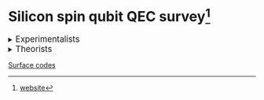 # Silicon spin qubit QEC survey[^1]

[^1]: [website](https://marcosj.github.io/qdot/)

<details><summary><big>Experimentalists</big></summary>

- <details><summary>Seigo Tarucha (RIKEN)</summary>

	&emsp;[arXiv](https://arxiv.org/search/?searchtype=author&query=Seigo+Tarucha&abstracts=show&size=50&order=-submitted_date)
	&emsp;[scholar](https://www.semanticscholar.org/author/S.-Tarucha/4578509?sort=pub-date)
	&emsp;[ORCID](https://orcid.org/0000-0001-7465-0135)

	year | title | DOI | pdf | ppt
	--- | --- | --- | --- | ---
	2023 | Hamiltonian Phase Error in Resonantly Driven CNOT Gate Above the Fault-Tolerant Threshold | [DOI](https://doi.org/10.48550/arXiv.2307.09031) | <a href="https://arxiv.org/pdf/2307.09031" target="_blank">pdf</a>
	2023 | Dynamical nuclear spin polarization in a quantum dot with an EDSR-driven electron spin | [DOI](https://doi.org/10.48550/arXiv.2306.11253) | <a href="https://arxiv.org/pdf/2306.11253" target="_blank">pdf</a>
	2023 | Josephson diode effect derived from short-range coherent coupling | [DOI](https://doi.org/10.1038/s41567-023-02144-x) | <a href="https://arxiv.org/pdf/s41567-023-02144-x" target="_blank">pdf</a>
	2023 | Engineering of anomalous Josephson effect in coherently coupled Josephson junctions | [DOI](https://doi.org/10.48550/arXiv.2305.06596) | <a href="https://arxiv.org/pdf/2305.06596" target="_blank">pdf</a>
	2023 | Phase-dependent Andreev molecules and superconducting gap closing in coherently coupled Josephson junctions | [DOI](https://doi.org/10.48550/arXiv.2303.10540) | <a href="https://arxiv.org/pdf/2303.10540" target="_blank">pdf</a>
	2023 | Phonon-mediated spin dynamics in a two-electron double quantum dot under a phonon temperature gradient | [DOI](https://doi.org/10.48550/arXiv.2303.05700) | <a href="https://arxiv.org/pdf/2303.05700" target="_blank">pdf</a>
	2023 | Optically driven rotation of exciton-polariton condensates | [DOI](https://doi.org/10.1021/acs.nanolett.3c01021) | <a href="https://arxiv.org/pdf/acs.nanolett.3c01021" target="_blank">pdf</a>
	2023 | Spatial noise correlations beyond nearest-neighbor in 28Si/SiGe spin qubits | [DOI](https://doi.org/10.48550/arXiv.2302.11717) | <a href="https://arxiv.org/pdf/2302.11717" target="_blank">pdf</a>
	2022 | Noise robust automatic charge state recognition in quantum dots by machine learning and pre-processing, and visual explanations of the model with Grad-CAM | [DOI](https://doi.org/10.48550/arXiv.2210.15070) | <a href="https://arxiv.org/pdf/2210.15070" target="_blank">pdf</a>
	2023 | Feedback-based active reset of a spin qubit in silicon | [DOI](https://doi.org/10.1038/s41534-023-00719-3) | <a href="https://arxiv.org/pdf/s41534-023-00719-3" target="_blank">pdf</a> | <a href="ppt/s41534-023-00719-3.html" target="_blank">ppt</a>
	2022 | A shuttling-based two-qubit logic gate for linking distant silicon quantum processors | [DOI](https://doi.org/10.1038/s41467-022-33453-z) | <a href="https://arxiv.org/pdf/s41467-022-33453-z" target="_blank">pdf</a> | <a href="ppt/s41467-022-33453-z.html" target="_blank">ppt</a>
	2022 | Bayesian estimation of correlation functions | [DOI](https://doi.org/10.1103/PhysRevResearch.4.043166) | <a href="https://arxiv.org/pdf/PhysRevResearch.4.043166" target="_blank">pdf</a>
	2022 | Quasiparticle trapping at vortices producing Josephson supercurrent enhancement | [DOI](https://doi.org/10.1103/PhysRevLett.128.207001) | <a href="https://arxiv.org/pdf/PhysRevLett.128.207001" target="_blank">pdf</a>
	2022 | Quantum error correction with silicon spin qubits | [DOI](https://doi.org/10.1038/s41586-022-04986-6) | <a href="https://arxiv.org/pdf/s41586-022-04986-6" target="_blank">pdf</a> | <a href="ppt/s41586-022-04986-6.html" target="_blank">ppt</a>
	2022 | Observation of nonlocal Josephson effect on double InAs nanowires | [DOI](https://doi.org/10.1038/s42005-022-00994-0) | <a href="https://arxiv.org/pdf/s42005-022-00994-0" target="_blank">pdf</a>
	2021 | Coexistence of parallel and series current paths in parallel-coupled double quantum dots in nonlinear transport regime | [DOI](https://doi.org/10.35848/1882-0786/ac25c5) | <a href="https://arxiv.org/pdf/1882-0786" target="_blank">pdf</a>
	2022 | Temperature-induced phase transitions in the correlated quantum Hall state of bilayer graphene | [DOI](https://doi.org/10.1103/PhysRevB.105.075427) | <a href="https://arxiv.org/pdf/PhysRevB.105.075427" target="_blank">pdf</a>
	2022 | Fast universal quantum gate above the fault-tolerance threshold in silicon | [DOI](https://doi.org/10.1038/s41586-021-04182-y) | <a href="https://arxiv.org/pdf/s41586-021-04182-y" target="_blank">pdf</a> | <a href="ppt/s41586-021-04182-y.html" target="_blank">ppt</a>
	2021 | Designs for a two-dimensional Si quantum dot array with spin qubit addressa | [DOI](https://doi.org/10.48550/arXiv.2106.11124) | <a href="https://arxiv.org/pdf/2106.11124" target="_blank">pdf</a>
	2022 | Real-time observation of charge-spin cooperative dynamics driven by a nonequilibrium phonon environment | [DOI](https://doi.org/10.1103/PhysRevLett.129.095901) | <a href="https://arxiv.org/pdf/PhysRevLett.129.095901" target="_blank">pdf</a>
	2021 | Real-Time Feedback Control of Charge Sensing for Quantum Dot Qubits | [DOI](https://doi.org/10.1103/PhysRevApplied.15.L031003) | <a href="https://arxiv.org/pdf/PhysRevApplied.15.L031003" target="_blank">pdf</a>
	2021 | Gate voltage dependence of noise distribution in radio-frequency reflectometry in gallium arsenide quantum dots | [DOI](https://doi.org/10.35848/1882-0786/abe41f) | <a href="https://arxiv.org/pdf/1882-0786" target="_blank">pdf</a>
	2021 | Quantum tomography of an entangled three-qubit state in silicon | [DOI](https://doi.org/10.1103/s41565-021-00925-0) | <a href="https://arxiv.org/pdf/s41565-021-00925-0" target="_blank">pdf</a> | <a href="ppt/s41565-021-00925-0.html" target="_blank">ppt</a>
	2020 | Half-Integer Shapiro Steps in a Short Ballistic InAs Nanowire Josephson Junction | [DOI](https://doi.org/10.1103/PhysRevResearch.2.033435) | <a href="https://arxiv.org/pdf/PhysRevResearch.2.033435" target="_blank">pdf</a>
	2020 | Spin orbit field in a physically defined p type MOS silicon double quantum dot | [DOI](https://doi.org/10.48550/arXiv.2003.07079) | <a href="https://arxiv.org/pdf/2003.07079" target="_blank">pdf</a>
	2020 | Coherence of a driven electron spin qubit actively decoupled from quasi-static noise | [DOI](https://doi.org/10.1103/PhysRevX.10.011060) | <a href="https://arxiv.org/pdf/PhysRevX.10.011060" target="_blank">pdf</a>
	2021 | Coherent Beam Splitting of Flying Electrons Driven by a Surface Acoustic Wave | [DOI](https://doi.org/10.1103/PhysRevLett.126.070501) | <a href="https://arxiv.org/pdf/PhysRevLett.126.070501" target="_blank">pdf</a>
	2020 | Radio-frequency detected fast charge sensing in undoped silicon quantum dots | [DOI](https://doi.org/10.1021/acs.nanolett.9b03847) | <a href="https://arxiv.org/pdf/acs.nanolett.9b03847" target="_blank">pdf</a>
	2019 | Charge transport of a spin-orbit-coupled Luttinger liquid | [DOI](https://doi.org/10.1103/PhysRevB.100.195423) | <a href="https://arxiv.org/pdf/PhysRevB.100.195423" target="_blank">pdf</a>
	2020 | Resonantly driven singlet-triplet spin qubit in silicon | [DOI](https://doi.org/10.1103/PhysRevLett.124.117701) | <a href="https://arxiv.org/pdf/PhysRevLett.124.117701" target="_blank">pdf</a>
	2019 | Dominant non-local superconducting proximity effect due to electron-electron interaction in a ballistic double nanowire | [DOI](https://doi.org/10.48550/arXiv.1810.04832) | <a href="https://arxiv.org/pdf/1810.04832" target="_blank">pdf</a>
	2020 | Full counting statistics of spin-flip and spin-conserving charge transitions in Pauli-spin blockade | [DOI](https://doi.org/10.1103/PhysRevResearch.2.033120) | <a href="https://arxiv.org/pdf/PhysRevResearch.2.033120" target="_blank">pdf</a>
	2021 | Spin-valley Hall transport induced by spontaneous symmetry breaking in half-filled zero Landau level of bilayer graphene | [DOI](https://doi.org/10.1103/PhysRevLett.126.016801) | <a href="https://arxiv.org/pdf/PhysRevLett.126.016801" target="_blank">pdf</a>
	2019 | Quantum non-demolition measurement of an electron spin qubit | [DOI](https://doi.org/10.1038/s41565-019-0426-x) | <a href="https://arxiv.org/pdf/s41565-019-0426-x" target="_blank">pdf</a> | <a href="ppt/s41565-019-0426-x.html" target="_blank">ppt</a>
	2019 | Strong Electron-Electron Interactions of a Tomonaga--Luttinger Liquid Observed in InAs Quantum Wires | [DOI](https://doi.org/10.1103/PhysRevB.99.155304) | <a href="https://arxiv.org/pdf/PhysRevB.99.155304" target="_blank">pdf</a>
	2018 | Density-Matrix Simulation of Logical Qubit using 3-qubit Quantum Error Correction Code | [DOI](https://doi.org/10.48550/arXiv.1810.01029) | <a href="https://arxiv.org/pdf/1810.01029" target="_blank">pdf</a> | <a href="ppt/1810.01029.html" target="_blank">ppt</a>
	2019 | Difference in charge and spin dynamics in a quantum dot-lead coupled system | [DOI](https://doi.org/10.1103/PhysRevB.99.085402) | <a href="https://arxiv.org/pdf/PhysRevB.99.085402" target="_blank">pdf</a>
	2019 | Quantum state transfer of angular momentum via single electron photo-excitation from a Zeeman-resolved light hole | [DOI](https://doi.org/10.1103/PhysRevB.99.085203) | <a href="https://arxiv.org/pdf/PhysRevB.99.085203" target="_blank">pdf</a>
	2018 | A quantum-dot spin qubit with coherence limited by charge noise and fidelity higher than 99.9% | [DOI](https://doi.org/10.1038/s41565-017-0014-x) | <a href="https://arxiv.org/pdf/s41565-017-0014-x" target="_blank">pdf</a>
  </details>

- <details><summary>Jason Petta (Princeton)</summary>

	&emsp;[ORCID](https://orcid.org/0000-0002-6416-0789)

	year | title | DOI | pdf | ppt
	--- | --- | --- | --- | ---
	2020 | Gating a Quantum Dot through the Sequential Removal of Single Electrons from a Nanoscale Floating Gate | [DOI](https://doi.org/10.1103/PRXQuantum.4.030309) | <a href="https://arxiv.org/pdf/PRXQuantum.4.030309" target="_blank">pdf</a>
	2020 | Semiconductor spin qubits | [DOI](https://doi.org/10.1103/RevModPhys.95.025003) | <a href="https://arxiv.org/pdf/RevModPhys.95.025003" target="_blank">pdf</a>
	2020 | Optimal Control of a Cavity-Mediated iSWAP Gate between Silicon Spin Qubits | [DOI](https://doi.org/10.1103/PhysRevApplied.18.064082) | <a href="https://arxiv.org/pdf/PhysRevApplied.18.064082" target="_blank">pdf</a>
	2020 | High-Fidelity State Preparation, Quantum Control, and Readout of an Isotopically Enriched Silicon Spin Qubit | [DOI](https://doi.org/10.1103/PhysRevApplied.18.064028) | <a href="https://arxiv.org/pdf/PhysRevApplied.18.064028" target="_blank">pdf</a>
	2020 | Microwave-Frequency Scanning Gate Microscopy of a Si/SiGe Double Quantum Dot | [DOI](https://doi.org/10.1021/acs.nanolett.2c01098) | <a href="https://arxiv.org/pdf/acs.nanolett.2c01098" target="_blank">pdf</a>
	2020 | Two-qubit silicon quantum processor with operation fidelity exceeding 99% | [DOI](https://doi.org/10.1126/sciadv.abn5130) | <a href="https://arxiv.org/pdf/sciadv.abn5130" target="_blank">pdf</a>
	2020 | Cryogen-free scanning gate microscope for the characterization of Si/Si0.7Ge0.3 quantum devices at milli-Kelvin temperatures | [DOI](https://doi.org/10.1063/5.0056648) | <a href="https://arxiv.org/pdf/5.0056648" target="_blank">pdf</a>
	2020 | Nuclear Spin Readout in a Cavity-Coupled Hybrid Quantum Dot-Donor System | [DOI](https://doi.org/10.1103/PRXQuantum.2.020347) | <a href="https://arxiv.org/pdf/PRXQuantum.2.020347" target="_blank">pdf</a>
	2020 | Spin Digitizer for High-Fidelity Readout of a Cavity-Coupled Silicon Triple Quantum Dot | [DOI](https://doi.org/10.1103/PhysRevApplied.15.044052) | <a href="https://arxiv.org/pdf/PhysRevApplied.15.044052" target="_blank">pdf</a>
	2020 | Probing the Variation of the Intervalley Tunnel Coupling in a Silicon Triple Quantum Dot | [DOI](https://doi.org/10.1103/PRXQuantum.2.020309) | <a href="https://arxiv.org/pdf/PRXQuantum.2.020309" target="_blank">pdf</a>
	2020 | Spin shuttling in a silicon double quantum dot | [DOI](https://doi.org/10.1103/PhysRevB.102.195418) | <a href="https://arxiv.org/pdf/PhysRevB.102.195418" target="_blank">pdf</a>
	2020 | Coherent transport of spin by adiabatic passage in quantum dot arrays | [DOI](https://doi.org/10.1103/PhysRevB.102.155404) | <a href="https://arxiv.org/pdf/PhysRevB.102.155404" target="_blank">pdf</a>
	2020 | Hybrid quantum systems with circuit quantum electrodynamics | [DOI](https://doi.org/10.1038/s41567-020-0797-9) | <a href="https://arxiv.org/pdf/s41567-020-0797-9" target="_blank">pdf</a>
	2020 | Superconductor–semiconductor hybrid-circuit quantum electrodynamics | [DOI](https://doi.org/10.1038/s42254-019-0135-2) | <a href="https://arxiv.org/pdf/s42254-019-0135-2" target="_blank">pdf</a>
	2020 | Flopping-mode electric dipole spin resonance | [DOI](https://doi.org/10.1103/PhysRevResearch.2.012006) | <a href="https://arxiv.org/pdf/PhysRevResearch.2.012006" target="_blank">pdf</a>
	2020 | Coherent transfer of quantum information in a silicon double quantum dot using resonant SWAP gates | [DOI](https://doi.org/10.1038/s41534-019-0225-0) | <a href="https://arxiv.org/pdf/s41534-019-0225-0" target="_blank">pdf</a>
	2020 | Computer-automated tuning procedures for semiconductor quantum dot arrays | [DOI](https://doi.org/10.1063/1.5121444) | <a href="https://arxiv.org/pdf/1.5121444" target="_blank">pdf</a>
	2020 | Protocol for a resonantly driven three-qubit Toffoli gate with silicon spin qubits | [DOI](https://doi.org/10.1103/PhysRevB.100.085419) | <a href="https://arxiv.org/pdf/PhysRevB.100.085419" target="_blank">pdf</a>
	2020 | Site-Selective Quantum Control in an Isotopically Enriched Si28/Si0.7Ge0.3 Quadruple Quantum Dot | [DOI](https://doi.org/10.1103/PhysRevApplied.11.061006) | <a href="https://arxiv.org/pdf/PhysRevApplied.11.061006" target="_blank">pdf</a>
	2020 | Shuttling a single charge across a one-dimensional array of silicon quantum dots | [DOI](https://doi.org/10.1038/s41467-019-08970-z) | <a href="https://arxiv.org/pdf/s41467-019-08970-z" target="_blank">pdf</a>
  </details>

- <details><summary>Lieven Vandersypen (Delft)</summary>

	&emsp;[ORCID](https://orcid.org/0000-0003-4346-7877)

	year | title | DOI | pdf | ppt
	--- | --- | --- | --- | ---
	2020 | Shuttling an Electron Spin through a Silicon Quantum Dot Array | [DOI](https://doi.org/10.1103/PRXQuantum.4.030303) | <a href="https://arxiv.org/pdf/PRXQuantum.4.030303" target="_blank">pdf</a>
	2020 | Nonlinear Response and Crosstalk of Electrically Driven Silicon Spin Qubits | [DOI](https://doi.org/10.1103/PhysRevApplied.19.044078) | <a href="https://arxiv.org/pdf/PhysRevApplied.19.044078" target="_blank">pdf</a>
	2020 | Author Correction: Reducing charge noise in quantum dots by using thin silicon quantum wells | [DOI](https://doi.org/10.1038/s41467-023-37548-z) | <a href="https://arxiv.org/pdf/s41467-023-37548-z" target="_blank">pdf</a>
	2020 | Probing the Jaynes-Cummings Ladder with Spin Circuit Quantum Electrodynamics | [DOI](https://doi.org/10.1103/PhysRevLett.130.137001) | <a href="https://arxiv.org/pdf/PhysRevLett.130.137001" target="_blank">pdf</a>
	2020 | Reducing charge noise in quantum dots by using thin silicon quantum wells | [DOI](https://doi.org/10.1038/s41467-023-36951-w) | <a href="https://arxiv.org/pdf/s41467-023-36951-w" target="_blank">pdf</a>
	2020 | Design and integration of single-qubit rotations and two-qubit gates in silicon above one Kelvin | [DOI](https://doi.org/10.1038/s43246-022-00304-9) | <a href="https://arxiv.org/pdf/s43246-022-00304-9" target="_blank">pdf</a>
	2020 | Long-range electron-electron interactions in quantum dot systems and applications in quantum chemistry | [DOI](https://doi.org/10.1103/PhysRevResearch.4.033043) | <a href="https://arxiv.org/pdf/PhysRevResearch.4.033043" target="_blank">pdf</a>
	2020 | Coherent Spin-Spin Coupling Mediated by Virtual Microwave Photons | [DOI](https://doi.org/10.1103/PhysRevX.12.021026) | <a href="https://arxiv.org/pdf/PhysRevX.12.021026" target="_blank">pdf</a>
	2020 | Quantum logic with spin qubits crossing the surface code threshold | [DOI](https://doi.org/10.1038/s41586-021-04273-w) | <a href="https://arxiv.org/pdf/s41586-021-04273-w" target="_blank">pdf</a>
	2020 | Quantum-coherent nanoscience | [DOI](https://doi.org/10.1038/s41565-021-00994-1) | <a href="https://arxiv.org/pdf/s41565-021-00994-1" target="_blank">pdf</a>
	2020 | Quantum Simulation of Antiferromagnetic Heisenberg Chain with Gate-Defined Quantum Dots | [DOI](https://doi.org/10.1103/PhysRevX.11.041025) | <a href="https://arxiv.org/pdf/PhysRevX.11.041025" target="_blank">pdf</a>
	2020 | Radio-Frequency Reflectometry in Silicon-Based Quantum Dots | [DOI](https://doi.org/10.1103/PhysRevApplied.16.014057) | <a href="https://arxiv.org/pdf/PhysRevApplied.16.014057" target="_blank">pdf</a>
	2020 | Low percolation density and charge noise with holes in germanium | [DOI](https://doi.org/10.1088/2633-4356/abcd82) | <a href="https://arxiv.org/pdf/2633-4356" target="_blank">pdf</a>
	2020 | Electron cascade for distant spin readout | [DOI](https://doi.org/10.1038/s41467-020-20388-6) | <a href="https://arxiv.org/pdf/s41467-020-20388-6" target="_blank">pdf</a>
	2020 | On-Chip Microwave Filters for High-Impedance Resonators with Gate-Defined Quantum Dots | [DOI](https://doi.org/10.1103/PhysRevApplied.14.034025) | <a href="https://arxiv.org/pdf/PhysRevApplied.14.034025" target="_blank">pdf</a>
	2020 | Efficient Orthogonal Control of Tunnel Couplings in a Quantum Dot Array | [DOI](https://doi.org/10.1103/PhysRevApplied.13.054018) | <a href="https://arxiv.org/pdf/PhysRevApplied.13.054018" target="_blank">pdf</a>
	2020 | Universal quantum logic in hot silicon qubits | [DOI](https://doi.org/10.1038/s41586-020-2170-7) | <a href="https://arxiv.org/pdf/s41586-020-2170-7" target="_blank">pdf</a>
	2020 | Ab initio exact diagonalization simulation of the Nagaoka transition in quantum dots | [DOI](https://doi.org/10.1103/PhysRevB.100.155133) | <a href="https://arxiv.org/pdf/PhysRevB.100.155133" target="_blank">pdf</a>
	2020 | A new class of efficient randomized benchmarking protocols | [DOI](https://doi.org/10.1038/s41534-019-0182-7) | <a href="https://arxiv.org/pdf/s41534-019-0182-7" target="_blank">pdf</a>
	2020 | Rapid gate-based spin read-out in silicon using an on-chip resonator | [DOI](https://doi.org/10.1038/s41565-019-0488-9) | <a href="https://arxiv.org/pdf/s41565-019-0488-9" target="_blank">pdf</a>
  </details>

- <details><summary>Menno Veldhorst (Delft)</summary>

	&emsp;[scholar](https://scholar.google.com/citations?user=jTPeVAEAAAAJ)
	&emsp;[ORCID](https://orcid.org/0000-0001-9730-3523)

	year | title | DOI | pdf | ppt
	--- | --- | --- | --- | ---
	2020 | title | [DOI](url) | <a href="https://arxiv.org/pdf/doi" target="_blank">pdf</a>
  </details>

- <details><summary>Andrew Dzurak (UNSW, Diraq)</summary>

	&emsp;[ORCID](https://orcid.org/0000-0003-1389-5096)

	year | title | DOI | pdf | ppt
	--- | --- | --- | --- | ---
	2020 | Accessing the full capabilities of filter functions: Tool for detailed noise and quantum control susceptibility analysis | [DOI](https://doi.org/10.1103/PhysRevA.108.012426) | <a href="https://arxiv.org/pdf/PhysRevA.108.012426" target="_blank">pdf</a>
	2020 | Combining n-MOS Charge Sensing with p-MOS Silicon Hole Double Quantum Dots in a CMOS platform | [DOI](https://doi.org/10.1021/acs.nanolett.2c04417) | <a href="https://arxiv.org/pdf/acs.nanolett.2c04417" target="_blank">pdf</a>
	2020 | Implementation of an advanced dressing protocol for global qubit control in silicon | [DOI](https://doi.org/10.1063/5.0096467) | <a href="https://arxiv.org/pdf/5.0096467" target="_blank">pdf</a>
	2020 | Materials for Silicon Quantum Dots and their Impact on Electron Spin Qubits | [DOI](https://doi.org/10.1002/adfm.202105488) | <a href="https://arxiv.org/pdf/adfm.202105488" target="_blank">pdf</a>
	2020 | Scaling silicon-based quantum computing using CMOS technology | [DOI](https://doi.org/10.1038/s41928-021-00681-y) | <a href="https://arxiv.org/pdf/s41928-021-00681-y" target="_blank">pdf</a>
	2020 | Pulse engineering of a global field for robust and universal quantum computation | [DOI](https://doi.org/10.1103/PhysRevA.104.062415) | <a href="https://arxiv.org/pdf/PhysRevA.104.062415" target="_blank">pdf</a>
	2020 | Quantum computation protocol for dressed spins in a global field | [DOI](https://doi.org/10.1103/PhysRevB.104.235411) | <a href="https://arxiv.org/pdf/PhysRevB.104.235411" target="_blank">pdf</a>
	2020 | Single-electron spin resonance in a nanoelectronic device using a global field | [DOI](https://doi.org/10.1126/sciadv.abg9158) | <a href="https://arxiv.org/pdf/sciadv.abg9158" target="_blank">pdf</a>
	2020 | A High-Sensitivity Charge Sensor for Silicon Qubits above 1 K | [DOI](https://doi.org/10.1021/acs.nanolett.1c01003) | <a href="https://arxiv.org/pdf/acs.nanolett.1c01003" target="_blank">pdf</a>
	2020 | Conditional quantum operation of two exchange-coupled single-donor spin qubits in a MOS-compatible silicon device | [DOI](https://doi.org/10.1038/s41467-020-20424-5) | <a href="https://arxiv.org/pdf/s41467-020-20424-5" target="_blank">pdf</a>
	2020 | Controllable freezing of the nuclear spin bath in a single-atom spin qubit | [DOI](https://doi.org/10.1126/sciadv.aba3442) | <a href="https://arxiv.org/pdf/sciadv.aba3442" target="_blank">pdf</a>
	2020 | Waiting time distributions in a two-level fluctuator coupled to a superconducting charge detector | [DOI](https://doi.org/10.1103/PhysRevResearch.1.033163) | <a href="https://arxiv.org/pdf/PhysRevResearch.1.033163" target="_blank">pdf</a>
	2020 | Silicon integration for quantum sensing | [DOI](https://doi.org/10.1038/s41928-019-0278-2) | <a href="https://arxiv.org/pdf/s41928-019-0278-2" target="_blank">pdf</a>
	2020 | Fidelity benchmarks for two-qubit gates in silicon | [DOI](https://doi.org/10.1038/s41586-019-1197-0) | <a href="https://arxiv.org/pdf/s41586-019-1197-0" target="_blank">pdf</a>
	2020 | Gate-based single-shot readout of spins in silicon | [DOI](https://doi.org/10.1038/s41565-019-0400-7) | <a href="https://arxiv.org/pdf/s41565-019-0400-7" target="_blank">pdf</a>
	2020 | Geometric formalism for constructing arbitrary single-qubit dynamically corrected gates | [DOI](https://doi.org/10.1103/physreva.99.052321) | <a href="https://arxiv.org/pdf/physreva.99.052321" target="_blank">pdf</a>
	2020 | Electron spin relaxation of single phosphorus donors in metal-oxide-semiconductor nanoscale devices | [DOI](https://doi.org/10.1103/physrevb.99.205306) | <a href="https://arxiv.org/pdf/physrevb.99.205306" target="_blank">pdf</a>
	2020 | Controlling Spin-Orbit Interactions in Silicon Quantum Dots Using Magnetic Field Direction | [DOI](https://doi.org/10.1103/physrevx.9.021028) | <a href="https://arxiv.org/pdf/physrevx.9.021028" target="_blank">pdf</a>
	2020 | Silicon qubit fidelities approaching incoherent noise limits via pulse engineering | [DOI](https://doi.org/10.1038/s41928-019-0234-1) | <a href="https://arxiv.org/pdf/s41928-019-0234-1" target="_blank">pdf</a>
	2020 | High-fidelity and robust two-qubit gates for quantum-dot spin qubits in silicon | [DOI](https://doi.org/10.1103/physreva.99.042310) | <a href="https://arxiv.org/pdf/physreva.99.042310" target="_blank">pdf</a>
  </details>

- <details><summary>Andrea Morello (UNSW)</summary>

	&emsp;[ORCID](https://orcid.org/0000-0001-7445-699X)

	year | title | DOI | pdf | ppt
	--- | --- | --- | --- | ---
	2020 | Deterministic Shallow Dopant Implantation in Silicon with Detection Confidence Upper-Bound to 99.85% by Ion–Solid Interactions | [DOI](https://doi.org/10.1002/adma.202103235) | <a href="https://arxiv.org/pdf/adma.202103235" target="_blank">pdf</a>
	2020 | Precision tomography of a three-qubit donor quantum processor in silicon | [DOI](https://doi.org/10.1038/s41586-021-04292-7) | <a href="https://arxiv.org/pdf/s41586-021-04292-7" target="_blank">pdf</a>
	2020 | Measuring out-of-time-ordered correlation functions without reversing time evolution | [DOI](https://doi.org/10.1103/physreva.106.042429) | <a href="https://arxiv.org/pdf/physreva.106.042429" target="_blank">pdf</a>
	2020 | Near-Surface Electrical Characterization of Silicon Electronic Devices Using Focused keV-Range Ions | [DOI](https://doi.org/10.1103/physrevapplied.18.034037) | <a href="https://arxiv.org/pdf/physrevapplied.18.034037" target="_blank">pdf</a>
	2020 | Coherent spin qubit transport in silicon | [DOI](https://doi.org/10.1038/s41467-021-24371-7) | <a href="https://arxiv.org/pdf/s41467-021-24371-7" target="_blank">pdf</a>
	2020 | Exchange Coupling in a Linear Chain of Three Quantum-Dot Spin Qubits in Silicon | [DOI](https://doi.org/10.1021/acs.nanolett.0c04771) | <a href="https://arxiv.org/pdf/acs.nanolett.0c04771" target="_blank">pdf</a>
	2020 | Fast Coherent Control of a Nitrogen-Vacancy-Center Spin Ensemble Using a Dielectric Resonator at Cryogenic Temperatures | [DOI](https://doi.org/10.1103/physrevapplied.16.044051) | <a href="https://arxiv.org/pdf/physrevapplied.16.044051" target="_blank">pdf</a>
	2020 | Engineering local strain for single-atom nuclear acoustic resonance in silicon | [DOI](https://doi.org/10.1063/5.0069305) | <a href="https://arxiv.org/pdf/5.0069305" target="_blank">pdf</a>
	2020 | An ultra-stable 1.5 T permanent magnet assembly for qubit experiments at cryogenic temperatures | [DOI](https://doi.org/10.1063/5.0055318) | <a href="https://arxiv.org/pdf/5.0055318" target="_blank">pdf</a>
	2020 | Full configuration interaction simulations of exchange-coupled donors in silicon using multi-valley effective mass theory | [DOI](https://doi.org/10.1088/1367-2630/ac0abf) | <a href="https://arxiv.org/pdf/1367-2630" target="_blank">pdf</a>
	2020 | Semiconductor qubits in practice | [DOI](https://doi.org/10.1038/s42254-021-00283-9) | <a href="https://arxiv.org/pdf/s42254-021-00283-9" target="_blank">pdf</a>
	2020 | Pauli Blockade in Silicon Quantum Dots with Spin-Orbit Control | [DOI](https://doi.org/10.1103/prxquantum.2.010303) | <a href="https://arxiv.org/pdf/prxquantum.2.010303" target="_blank">pdf</a>
	2020 | A silicon quantum-dot-coupled nuclear spin qubit | [DOI](https://doi.org/10.1038/s41565-019-0587-7) | <a href="https://arxiv.org/pdf/s41565-019-0587-7" target="_blank">pdf</a>
	2020 | Coherent electrical control of a single high-spin nucleus in silicon | [DOI](https://doi.org/10.1038/s41586-020-2057-7) | <a href="https://arxiv.org/pdf/s41586-020-2057-7" target="_blank">pdf</a>
	2020 | Coherent spin control of s-, p-, d- and f-electrons in a silicon quantum dot | [DOI](https://doi.org/10.1038/s41467-019-14053-w) | <a href="https://arxiv.org/pdf/s41467-019-14053-w" target="_blank">pdf</a>
	2020 | Donor Spins in Silicon for Quantum Technologies | [DOI](https://doi.org/10.1002/qute.202000005) | <a href="https://arxiv.org/pdf/qute.202000005" target="_blank">pdf</a>
	2020 | Spin thermometry and spin relaxation of optically detected Cr3+ ions in ruby Al2O3 | [DOI](https://doi.org/10.1103/physrevb.102.104114) | <a href="https://arxiv.org/pdf/physrevb.102.104114" target="_blank">pdf</a>
	2020 | Operation of a silicon quantum processor unit cell above one kelvin | [DOI](https://doi.org/10.1038/s41586-020-2171-6) | <a href="https://arxiv.org/pdf/s41586-020-2171-6" target="_blank">pdf</a>
	2020 | Scalable quantum computing with ion-implanted dopant atoms in Silicon | [DOI](https://doi.org/10.1109/iedm.2018.8614498) | <a href="https://arxiv.org/pdf/iedm.2018.8614498" target="_blank">pdf</a>
	2020 | Single-spin qubits in isotopically enriched silicon at low magnetic field | [DOI](https://doi.org/10.1038/s41467-019-13416-7) | <a href="https://arxiv.org/pdf/s41467-019-13416-7" target="_blank">pdf</a>
  </details>

- <details><summary>Michelle Simmons (UNSW, Silicon QC)</summary>

	&emsp;[ORCID](https://orcid.org/0000-0002-6422-5888)

	year | title | DOI | pdf | ppt
	--- | --- | --- | --- | ---
	2020 | A solid-state quantum microscope for wavefunction control of an atom-based quantum dot device in silicon | [DOI](https://doi.org/10.1038/s41928-023-00979-z) | <a href="https://arxiv.org/pdf/s41928-023-00979-z" target="_blank">pdf</a>
	2020 | Hyperfine-mediated spin relaxation in donor-atom qubits in silicon | [DOI](https://doi.org/10.1103/physrevresearch.5.023043) | <a href="https://arxiv.org/pdf/physrevresearch.5.023043" target="_blank">pdf</a>
	2020 | The Use of Exchange Coupled Atom Qubits as Atomic‐Scale Magnetic Field Sensors | [DOI](https://doi.org/10.1002/adma.202201625) | <a href="https://arxiv.org/pdf/adma.202201625" target="_blank">pdf</a>
	2020 | Single-Shot Readout of Multiple Donor Electron Spins with a Gate-Based Sensor | [DOI](https://doi.org/10.1103/prxquantum.4.010319) | <a href="https://arxiv.org/pdf/prxquantum.4.010319" target="_blank">pdf</a>
	2020 | Ramped measurement technique for robust high-fidelity spin qubit readout | [DOI](https://doi.org/10.1126/sciadv.abq0455) | <a href="https://arxiv.org/pdf/sciadv.abq0455" target="_blank">pdf</a>
	2020 | Engineering topological states in atom-based semiconductor quantum dots | [DOI](https://doi.org/10.1038/s41586-022-04706-0) | <a href="https://arxiv.org/pdf/s41586-022-04706-0" target="_blank">pdf</a>
	2020 | Coherent control of a donor-molecule electron spin qubit in silicon | [DOI](https://doi.org/10.1038/s41467-021-23662-3) | <a href="https://arxiv.org/pdf/s41467-021-23662-3" target="_blank">pdf</a>
	2020 | Engineering long spin coherence times of spin–orbit qubits in silicon | [DOI](https://doi.org/10.1038/s41563-020-0743-3) | <a href="https://arxiv.org/pdf/s41563-020-0743-3" target="_blank">pdf</a>
	2020 | Valley interference and spin exchange at the atomic scale in silicon | [DOI](https://doi.org/10.1038/s41467-020-19835-1) | <a href="https://arxiv.org/pdf/s41467-020-19835-1" target="_blank">pdf</a>
	2020 | Exploiting a Single‐Crystal Environment to Minimize the Charge Noise on Qubits in Silicon | [DOI](https://doi.org/10.1002/adma.202003361) | <a href="https://arxiv.org/pdf/adma.202003361" target="_blank">pdf</a>
	2020 | Single-Shot Spin Readout in Semiconductors Near the Shot-Noise Sensitivity Limit | [DOI](https://doi.org/10.1103/physrevx.9.041003) | <a href="https://arxiv.org/pdf/physrevx.9.041003" target="_blank">pdf</a>
	2020 | A two-qubit gate between phosphorus donor electrons in silicon | [DOI](https://doi.org/10.1038/s41586-019-1381-2) | <a href="https://arxiv.org/pdf/s41586-019-1381-2" target="_blank">pdf</a>
	2020 | Benchmarking high fidelity single-shot readout of semiconductor qubits | [DOI](https://doi.org/10.1088/1367-2630/ab242c) | <a href="https://arxiv.org/pdf/1367-2630" target="_blank">pdf</a>
	2020 | Spin read-out in atomic qubits in an all-epitaxial three-dimensional transistor | [DOI](https://doi.org/10.1038/s41565-018-0338-1) | <a href="https://arxiv.org/pdf/s41565-018-0338-1" target="_blank">pdf</a>
  </details>

- <details><summary>John Morton (UCL, Quantum Motion)</summary>

	&emsp;[ORCID](https://orcid.org/0000-0002-0891-1111)

	year | title | DOI | pdf | ppt
	--- | --- | --- | --- | ---
	2020 | Probing spin dynamics of ultra-thin van der Waals magnets via photon-magnon coupling | [DOI](https://doi.org/10.1038/s41467-023-38322-x) | <a href="https://arxiv.org/pdf/s41467-023-38322-x" target="_blank">pdf</a>
	2020 | Functional basis of electron transport within photosynthetic complex I | [DOI](https://doi.org/10.1038/s41467-021-25527-1) | <a href="https://arxiv.org/pdf/s41467-021-25527-1" target="_blank">pdf</a>
	2020 | Using Deep Learning to Understand and Mitigate the Qubit Noise Environment | [DOI](https://doi.org/10.1103/prxquantum.2.010316) | <a href="https://arxiv.org/pdf/prxquantum.2.010316" target="_blank">pdf</a>
	2020 | Quantum registers hit the right wavelength | [DOI](https://doi.org/10.1038/s41563-020-00808-0) | <a href="https://arxiv.org/pdf/s41563-020-00808-0" target="_blank">pdf</a>
	2020 | Spin-enhanced nanodiamond biosensing for ultrasensitive diagnostics | [DOI](https://doi.org/10.1038/s41586-020-2917-1) | <a href="https://arxiv.org/pdf/s41586-020-2917-1" target="_blank">pdf</a>
	2020 | Radiative cooling of a spin ensemble | [DOI](https://doi.org/10.1038/s41567-020-0872-2) | <a href="https://arxiv.org/pdf/s41567-020-0872-2" target="_blank">pdf</a>
	2020 | Electron spin resonance spectroscopy with femtoliter detection volume | [DOI](https://doi.org/10.1063/5.0004322) | <a href="https://arxiv.org/pdf/5.0004322" target="_blank">pdf</a>
  </details>

- <details><summary>Thaddeus Ladd (HRL team)</summary>

	&emsp;[ORCID](https://orcid.org/0000-0002-0373-0717)

	year | title | DOI | pdf | ppt
	--- | --- | --- | --- | ---
	2020 | title | [DOI](url) | <a href="https://arxiv.org/pdf/doi" target="_blank">pdf</a>
  </details>

- <details><summary>Jim Harrington (HRL team)</summary>

	&emsp;[ORCID](https://orcid.org/0000-0001-8125-7251)

	year | title | DOI | pdf | ppt
	--- | --- | --- | --- | ---
	2020 | title | [DOI](url) | <a href="https://arxiv.org/pdf/doi" target="_blank">pdf</a>
  </details>

- <details><summary>Cody Jones (HRL team)</summary>

	&emsp;[scholar](https://scholar.google.com/citations?user=jTPeVAEAAAAJ)

	year | title | DOI | pdf | ppt
	--- | --- | --- | --- | ---
	2020 | title | [DOI](url) | <a href="https://arxiv.org/pdf/doi" target="_blank">pdf</a>
  </details>

- <details><summary>Intel team</summary>

	Jim Clarke, Anne Matsuura, T. F. Watson, L. Lampert, H. C. George, R. Pillarisetty, S. A. Bojarski, P. Amin, E. M. Henry, R. Kotlyar, D. J. Michalak, B. K. Mueller, S. Neyens, J. Roberts, O. K. Zietz)

	year | title | DOI | pdf | ppt
	--- | --- | --- | --- | ---
	2020 | title | [DOI](url) | <a href="https://arxiv.org/pdf/doi" target="_blank">pdf</a>
  </details>

- <details><summary>Mark Eriksson (Wisconsin)</summary>

	&emsp;[scholar](https://scholar.google.com/citations?user=laMrb-wAAAAJ)
	&emsp;[ORCID](https://orcid.org/0000-0002-3130-9735)

	year | title | DOI | pdf | ppt
	--- | --- | --- | --- | ---
	2020 | Latched readout for the quantum dot hybrid qubit | [DOI](https://doi.org/10.1063/5.0130865) | <a href="https://arxiv.org/pdf/5.0130865" target="_blank">pdf</a>
	2020 | How Valley-Orbit States in Silicon Quantum Dots Probe Quantum Well Interfaces | [DOI](https://doi.org/10.1103/physrevlett.128.146802) | <a href="https://arxiv.org/pdf/physrevlett.128.146802" target="_blank">pdf</a>
	2020 | 3D integration and measurement of a semiconductor double quantum dot with a high-impedance TiN resonator | [DOI](https://doi.org/10.1038/s41534-021-00469-0) | <a href="https://arxiv.org/pdf/s41534-021-00469-0" target="_blank">pdf</a>
	2020 | A simple numerical method for evaluating heat dissipation from curved wires with periodic applied heating | [DOI](https://doi.org/10.1063/5.0059648) | <a href="https://arxiv.org/pdf/5.0059648" target="_blank">pdf</a>
	2020 | Coherent Control and Spectroscopy of a Semiconductor Quantum Dot Wigner Molecule | [DOI](https://doi.org/10.1103/physrevlett.127.127701) | <a href="https://arxiv.org/pdf/physrevlett.127.127701" target="_blank">pdf</a>
	2020 | Magnetic-Gradient-Free Two-Axis Control of a Valley Spin Qubit in SixGe1−x | [DOI](https://doi.org/10.1103/physrevapplied.16.024029) | <a href="https://arxiv.org/pdf/physrevapplied.16.024029" target="_blank">pdf</a>
	2020 | Radio-Frequency Reflectometry in Silicon-Based Quantum Dots | [DOI](https://doi.org/10.1103/physrevapplied.16.014057) | <a href="https://arxiv.org/pdf/physrevapplied.16.014057" target="_blank">pdf</a>
	2020 | Ray-Based Framework for State Identification in Quantum Dot Devices | [DOI](https://doi.org/10.1103/prxquantum.2.020335) | <a href="https://arxiv.org/pdf/prxquantum.2.020335" target="_blank">pdf</a>
	2020 | Progress toward a capacitively mediated CNOT between two charge qubits in Si/SiGe | [DOI](https://doi.org/10.1038/s41534-020-00314-w) | <a href="https://arxiv.org/pdf/s41534-020-00314-w" target="_blank">pdf</a>
	2020 | Fabrication process and failure analysis for robust quantum dots in silicon | [DOI](https://doi.org/10.1088/1361-6528/abb559) | <a href="https://arxiv.org/pdf/1361-6528" target="_blank">pdf</a>
	2020 | Microwave engineering for semiconductor quantum dots in a cQED architecture | [DOI](https://doi.org/10.1063/5.0016248) | <a href="https://arxiv.org/pdf/5.0016248" target="_blank">pdf</a>
	2020 | Three-omega thermal-conductivity measurements with curved heater geometries | [DOI](https://doi.org/10.1063/5.0011627) | <a href="https://arxiv.org/pdf/5.0011627" target="_blank">pdf</a>
	2020 | Spatial noise correlations in a Si/SiGe two-qubit device from Bell state coherences | [DOI](https://doi.org/10.1103/physrevb.101.235133) | <a href="https://arxiv.org/pdf/physrevb.101.235133" target="_blank">pdf</a>
	2020 | The effect of external electric fields on silicon with superconducting gallium nano-precipitates | [DOI](https://doi.org/10.1063/5.0002460) | <a href="https://arxiv.org/pdf/5.0002460" target="_blank">pdf</a>
	2020 | Repetitive Quantum Nondemolition Measurement and Soft Decoding of a Silicon Spin Qubit | [DOI](https://doi.org/10.1103/physrevx.10.021006) | <a href="https://arxiv.org/pdf/physrevx.10.021006" target="_blank">pdf</a>
	2020 | Autotuning of Double-Dot Devices In Situ with Machine Learning | [DOI](https://doi.org/10.1103/physrevapplied.13.034075) | <a href="https://arxiv.org/pdf/physrevapplied.13.034075" target="_blank">pdf</a>
	2020 | Majorana bound states in nanowire-superconductor hybrid systems in periodic magnetic fields | [DOI](https://doi.org/10.1103/physrevb.101.125414) | <a href="https://arxiv.org/pdf/physrevb.101.125414" target="_blank">pdf</a>
  </details>

</details>

<details><summary><big>Theorists</big></summary>

- <details><summary>David DiVincenzo (Aachen)</summary>

	&emsp;[ORCID](https://orcid.org/0000-0003-4332-645X)

	year | title | DOI | pdf | ppt
	--- | --- | --- | --- | ---
	2020 | Consistent Quantization of Nearly Singular Superconducting Circuits | [DOI](https://doi.org/10.1103/physrevx.13.021017) | <a href="https://arxiv.org/pdf/physrevx.13.021017" target="_blank">pdf</a>
	2020 | Transmon platform for quantum computing challenged by chaotic fluctuations | [DOI](https://doi.org/10.1038/s41467-022-29940-y) | <a href="https://arxiv.org/pdf/s41467-022-29940-y" target="_blank">pdf</a>
	2020 | Circuit quantization with time-dependent magnetic fields for realistic geometries | [DOI](https://doi.org/10.1038/s41534-022-00539-x) | <a href="https://arxiv.org/pdf/s41534-022-00539-x" target="_blank">pdf</a>
	2020 | Blind three-qubit exact Grover search on a nitrogen-vacancy-center platform | [DOI](https://doi.org/10.1103/physreva.104.062422) | <a href="https://arxiv.org/pdf/physreva.104.062422" target="_blank">pdf</a>
	2020 | Blind oracular quantum computation | [DOI](https://doi.org/10.1088/2058-9565/ac13c8) | <a href="https://arxiv.org/pdf/2058-9565" target="_blank">pdf</a>
	2020 | Hardware-Encoding Grid States in a Nonreciprocal Superconducting Circuit | [DOI](https://doi.org/10.1103/physrevx.11.011032) | <a href="https://arxiv.org/pdf/physrevx.11.011032" target="_blank">pdf</a>
	2020 | What is measured when a qubit measurement is performed on a multiqubit chip | [DOI](https://doi.org/10.1103/physreva.102.032623) | <a href="https://arxiv.org/pdf/physreva.102.032623" target="_blank">pdf</a>
	2020 | Simple Impedance Response Formulas for the Dispersive Interaction Rates in the Effective Hamiltonians of Low Anharmonicity Superconducting Qubits | [DOI](https://doi.org/10.1109/tmtt.2019.2893639) | <a href="https://arxiv.org/pdf/tmtt.2019.2893639" target="_blank">pdf</a>
  </details>

- <details><summary>Daniel Loss (IBM Zurich, RIKEN)</summary>

	&emsp;[ORCID](https://orcid.org/0000-0001-5176-3073)

	year | title | DOI | pdf | ppt
	--- | --- | --- | --- | ---
	2020 | RKKY interaction at helical edges of topological superconductors | [DOI](https://doi.org/10.1103/physrevb.107.115421) | <a href="https://arxiv.org/pdf/physrevb.107.115421" target="_blank">pdf</a>
	2020 | Magnons, magnon bound pairs, and their hybrid spin-multipolar topology | [DOI](https://doi.org/10.1103/physrevb.107.064429) | <a href="https://arxiv.org/pdf/physrevb.107.064429" target="_blank">pdf</a>
	2020 | Planar Josephson junctions in germanium: Effect of cubic spin-orbit interaction | [DOI](https://doi.org/10.1103/physrevb.107.035435) | <a href="https://arxiv.org/pdf/physrevb.107.035435" target="_blank">pdf</a>
	2020 | title | [DOI](url) | <a href="https://arxiv.org/pdf/doi" target="_blank">pdf</a>
  </details>

- <details><summary>Barbara Terhal (Aachen, Delft)</summary>

	&emsp;[ORCID](https://orcid.org/0000-0003-0218-6614)

	year | title | DOI | pdf | ppt
	--- | --- | --- | --- | ---
	2020 | Fault-tolerant operation of a logical qubit in a diamond quantum processor | [DOI](https://doi.org/10.1038/s41586-022-04819-6) | <a href="https://arxiv.org/pdf/s41586-022-04819-6" target="_blank">pdf</a>
	2020 | Microwave-activated gates between a fluxonium and a transmon qubit | [DOI](https://doi.org/10.1103/physrevresearch.4.043127) | <a href="https://arxiv.org/pdf/physrevresearch.4.043127" target="_blank">pdf</a>
	2020 | Phase flip code with semiconductor spin qubits | [DOI](https://doi.org/10.1038/s41534-022-00639-8) | <a href="https://arxiv.org/pdf/s41534-022-00639-8" target="_blank">pdf</a>
	2020 | Spectral estimation for Hamiltonians: a comparison between classical imaginary-time evolution and quantum real-time evolution | [DOI](https://doi.org/10.1088/1367-2630/ac919c) | <a href="https://arxiv.org/pdf/1367-2630" target="_blank">pdf</a>
	2020 | Hardware-Efficient Leakage-Reduction Scheme for Quantum Error Correction with Superconducting Transmon Qubits | [DOI](https://doi.org/10.1103/prxquantum.2.030314) | <a href="https://arxiv.org/pdf/prxquantum.2.030314" target="_blank">pdf</a>
	2020 | Logical-qubit operations in an error-detecting surface code | [DOI](https://doi.org/10.1038/s41567-021-01423-9) | <a href="https://arxiv.org/pdf/s41567-021-01423-9" target="_blank">pdf</a>
	2020 | Stoquasticity in circuit QED | [DOI](https://doi.org/10.1103/physreva.103.042401) | <a href="https://arxiv.org/pdf/physreva.103.042401" target="_blank">pdf</a>
	2020 | Preparing Dicke states in a spin ensemble using phase estimation | [DOI](https://doi.org/10.1103/physreva.104.032407) | <a href="https://arxiv.org/pdf/physreva.104.032407" target="_blank">pdf</a>
	2020 | Realizing modular quadrature measurements via a tunable photon-pressure coupling in circuit QED | [DOI](https://doi.org/10.1103/physreva.101.053840) | <a href="https://arxiv.org/pdf/physreva.101.053840" target="_blank">pdf</a>
	2020 | Towards Scalable Bosonic Quantum Error Correction | [DOI](https://doi.org/10.1088/2058-9565/ab98a5) | <a href="https://arxiv.org/pdf/2058-9565" target="_blank">pdf</a>
	2020 | Leakage detection for a transmon-based surface code | [DOI](https://doi.org/10.1038/s41534-020-00330-w) | <a href="https://arxiv.org/pdf/s41534-020-00330-w" target="_blank">pdf</a>
	2020 | Towards a realistic GaAs-spin qubit device for a classical error-corrected quantum memory | [DOI](https://doi.org/10.1103/physreva.102.022416) | <a href="https://arxiv.org/pdf/physreva.102.022416" target="_blank">pdf</a>
	2020 | Fast, High-Fidelity Conditional-Phase Gate Exploiting Leakage Interference in Weakly Anharmonic Superconducting Qubits | [DOI](https://doi.org/10.1103/physrevlett.123.120502) | <a href="https://arxiv.org/pdf/physrevlett.123.120502" target="_blank">pdf</a>
	2020 | Renormalization Group Decoder for a Four-Dimensional Toric Code | [DOI](https://doi.org/10.1109/tit.2018.2879937) | <a href="https://arxiv.org/pdf/tit.2018.2879937" target="_blank">pdf</a>
	2020 | Hardness and Ease of Curing the Sign Problem for Two-Local Qubit Hamiltonians | [DOI](https://doi.org/10.1137/19m1287511) | <a href="https://arxiv.org/pdf/19m1287511" target="_blank">pdf</a>
	2020 | Hamiltonian quantum computing with superconducting qubits | [DOI](https://doi.org/10.1088/2058-9565/ab18dd) | <a href="https://arxiv.org/pdf/2058-9565" target="_blank">pdf</a>
	2020 | Spectral Quantum Tomography | [DOI](https://doi.org/10.1038/s41534-019-0189-0) | <a href="https://arxiv.org/pdf/s41534-019-0189-0" target="_blank">pdf</a>
	2020 | Code deformation and lattice surgery are gauge fixing | [DOI](https://doi.org/10.1088/1367-2630/ab0199) | <a href="https://arxiv.org/pdf/1367-2630" target="_blank">pdf</a>
	2020 | Quantum error correction with the toric Gottesman-Kitaev-Preskill code | [DOI](https://doi.org/10.1103/physreva.99.032344) | <a href="https://arxiv.org/pdf/physreva.99.032344" target="_blank">pdf</a>
	2020 | A fast, low-leakage, high-fidelity two-qubit gate for a programmable superconducting quantum computer | [DOI](https://doi.org/10.48550/arXiv.1903.02492) | <a href="https://arxiv.org/pdf/arXiv.1903.02492" target="_blank">pdf</a>
	2020 | Quantum phase estimation of multiple eigenvalues for small-scale (noisy) experiments | [DOI](https://doi.org/10.1088/1367-2630/aafb8e) | <a href="https://arxiv.org/pdf/1367-2630" target="_blank">pdf</a>
  </details>

- <details><summary>Simon Benjamin (Oxford)</summary>

	&emsp;[ORCID](https://orcid.org/0000-0002-7766-5348)

	year | title | DOI | pdf | ppt
	--- | --- | --- | --- | ---
	2020 | Hybrid Quantum-Classical Algorithms and Quantum Error Mitigation | [DOI](https://doi.org/10.7566/jpsj.90.032001) | <a href="https://arxiv.org/pdf/jpsj.90.032001" target="_blank">pdf</a>
	2020 | The prospects of quantum computing in computational molecular biology | [DOI](https://doi.org/10.1002/wcms.1481) | <a href="https://arxiv.org/pdf/wcms.1481" target="_blank">pdf</a>
	2020 | Variational-state quantum metrology | [DOI](https://doi.org/10.1088/1367-2630/ab965e) | <a href="https://arxiv.org/pdf/1367-2630" target="_blank">pdf</a>
	2020 | QuESTlink—Mathematica embiggened by a hardware-optimised quantum emulator | [DOI](https://doi.org/10.1088/2058-9565/ab8506) | <a href="https://arxiv.org/pdf/2058-9565" target="_blank">pdf</a>
	2020 | Quantum computational chemistry | [DOI](https://doi.org/10.1103/revmodphys.92.015003) | <a href="https://arxiv.org/pdf/revmodphys.92.015003" target="_blank">pdf</a>
	2020 | Mitigating coherent noise using Pauli conjugation | [DOI](https://doi.org/10.1038/s41534-019-0233-0) | <a href="https://arxiv.org/pdf/s41534-019-0233-0" target="_blank">pdf</a>
	2020 | A Silicon Surface Code Architecture Resilient Against Leakage Errors | [DOI](https://doi.org/10.22331/q-2019-12-09-212) | <a href="https://arxiv.org/pdf/q-2019-12-09-212" target="_blank">pdf</a>
	2020 | High-Threshold Code for Modular Hardware With Asymmetric Noise | [DOI](https://doi.org/10.1103/physrevapplied.12.064006) | <a href="https://arxiv.org/pdf/physrevapplied.12.064006" target="_blank">pdf</a>
	2020 | Theory of variational quantum simulation | [DOI](https://doi.org/10.22331/q-2019-10-07-191) | <a href="https://arxiv.org/pdf/q-2019-10-07-191" target="_blank">pdf</a>
	2020 | Variational ansatz-based quantum simulation of imaginary time evolution | [DOI](https://doi.org/10.1038/s41534-019-0187-2) | <a href="https://arxiv.org/pdf/s41534-019-0187-2" target="_blank">pdf</a>
	2020 | Constructing Smaller Pauli Twirling Sets for Arbitrary Error Channels | [DOI](https://doi.org/10.1038/s41598-019-46722-7) | <a href="https://arxiv.org/pdf/s41598-019-46722-7" target="_blank">pdf</a>
	2020 | QuEST and High Performance Simulation of Quantum Computers | [DOI](https://doi.org/10.1038/s41598-019-47174-9) | <a href="https://arxiv.org/pdf/s41598-019-47174-9" target="_blank">pdf</a>
  </details>

- <details><summary>Sophia Economou (Virginia Tech)</summary>

	&emsp;[scholar](https://scholar.google.com/citations?user=60Wn3gYAAAAJ)
	&emsp;[ORCID](https://orcid.org/0000-0002-1939-5589)

	year | title | DOI | pdf | ppt
	--- | --- | --- | --- | ---
	2020 | title | [DOI](url) | <a href="https://arxiv.org/pdf/doi" target="_blank">pdf</a>
  </details>

</details>

[Surface codes](sc.md)
